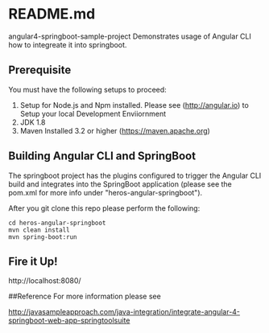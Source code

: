 # README.md

angular4-springboot-sample-project 
Demonstrates usage of Angular CLI how to integreate it into springboot.

## Prerequisite
You must have the following setups to proceed:

1. Setup for Node.js and Npm installed. 
	Please see (http://angular.io) to Setup your local Development Enviiornment
2. JDK 1.8
3. Maven Installed 3.2 or higher (https://maven.apache.org)


## Building Angular CLI and SpringBoot

The springboot project has the plugins configured to trigger the Angular CLI build and integrates into the SpringBoot application (please see the pom.xml for more info under "heros-angular-springboot").  

After you git clone this repo please perform the following:

```linux
cd heros-angular-springboot
mvn clean install
mvn spring-boot:run
```

## Fire it Up!

http://localhost:8080/

##Reference
For more information please see

http://javasampleapproach.com/java-integration/integrate-angular-4-springboot-web-app-springtoolsuite

